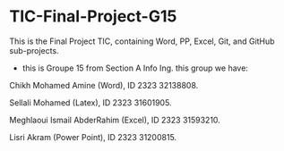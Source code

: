 # TIC-Final-Project-G15
This is the Final Project TIC, containing Word, PP, Excel, Git, and GitHub sub-projects. 

- this is Groupe 15 from Section A Info Ing. 
this group we have:

Chikh Mohamed Amine (Word), ID 2323 32138808.

Sellali Mohamed (Latex), ID 2323 31601905.

Meghlaoui Ismail AbderRahim (Excel), ID 2323 31593210.

Lisri Akram (Power Point), ID 2323 31200815.
